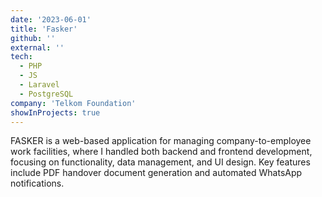 ```yaml
---
date: '2023-06-01'
title: 'Fasker'
github: ''
external: ''
tech:
  - PHP
  - JS
  - Laravel
  - PostgreSQL
company: 'Telkom Foundation'
showInProjects: true
---
```


FASKER is a web-based application for managing company-to-employee work facilities, where I handled both backend and frontend development, focusing on functionality, data management, and UI design. Key features include PDF handover document generation and automated WhatsApp notifications.
